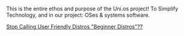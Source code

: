 This is the entire ethos and purpose of the Uni.os project! To Simplify Technology, and in our project: OSes & systems software.

[Stop Calling User Friendly Distros "Beginner Distros"??](https://youtu.be/1BQmjK-gK4I)
